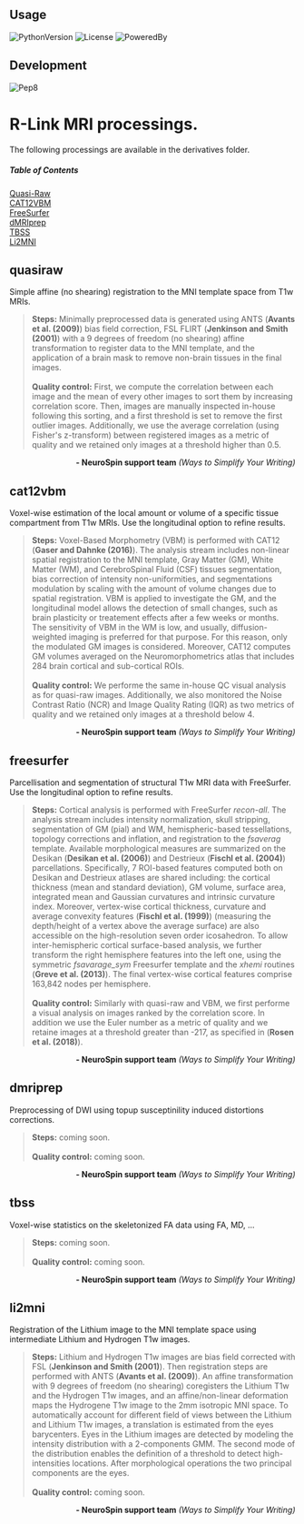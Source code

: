 ## Usage

![PythonVersion](https://img.shields.io/badge/python-3.6%20%7C%203.7%20%7C%203.8%20%7C%203.9-blue)
![License](https://img.shields.io/badge/License-CeCILLB-blue.svg)
![PoweredBy](https://img.shields.io/badge/Powered%20by-CEA%2FNeuroSpin-blue.svg)

## Development

![Pep8](https://github.com/rlink7/rlink_mri/actions/workflows/pep8.yml/badge.svg)


# R-Link MRI processings.

The following processings are available in the derivatives folder.

##### Table of Contents  

[Quasi-Raw](#quasiraw)  
[CAT12VBM](#cat12vbm)  
[FreeSurfer](#freesurfer)  
[dMRIprep](#dmriprep)  
[TBSS](#tbss)  
[Li2MNI](#li2mni)

## quasiraw

Simple affine (no shearing) registration to the MNI template space from
T1w MRIs.

> **Steps:** Minimally preprocessed data is generated using ANTS (**Avants et al. (2009)**) bias field correction, FSL FLIRT (**Jenkinson and Smith (2001)**) with a 9 degrees of freedom (no shearing) affine transformation to register data to the MNI template, and the application of a brain mask to remove non-brain tissues in the final images. <br><br>
 **Quality control:** First, we compute the correlation between each image and the mean of every other images to sort them by increasing correlation score. Then, images are manually inspected in-house following this sorting, and a first threshold is set to remove the first outlier images. Additionally, we use the average correlation (using Fisher's z-transform) between registered images as a metric of quality and we retained only images at a threshold higher than 0.5. <br />
 <p align='right'>
    <b>- NeuroSpin support team</b> <i>(Ways to Simplify Your Writing)</i>
 </p>

## cat12vbm

Voxel-wise estimation of the local amount or volume of a specific tissue
compartment from T1w MRIs. Use the longitudinal option to refine results.

> **Steps:** Voxel-Based Morphometry (VBM) is performed with CAT12 (**Gaser and Dahnke (2016)**). The analysis stream includes non-linear spatial registration to the MNI template, Gray Matter (GM), White Matter (WM), and CerebroSpinal Fluid (CSF) tissues segmentation, bias correction of intensity non-uniformities, and segmentations modulation by scaling with the amount of volume changes due to spatial registration. VBM is applied to investigate the GM, and the longitudinal model allows the detection of small changes, such as brain plasticity or treatement effects after a few weeks or months. The sensitivity of VBM in the WM is low, and usually, diffusion-weighted imaging is preferred for that purpose. For this reason, only the modulated GM images is considered. Moreover, CAT12 computes GM volumes averaged on the Neuromorphometrics atlas that includes 284 brain cortical and sub-cortical ROIs. <br><br>
  **Quality control:** We performe the same in-house QC visual analysis as for quasi-raw images. Additionally, we also monitored the Noise Contrast Ratio (NCR) and Image Quality Rating (IQR) as two metrics of quality and we retained only images at a threshold below 4.
 <p align='right'>
    <b>- NeuroSpin support team</b> <i>(Ways to Simplify Your Writing)</i>
 </p>

## freesurfer

Parcellisation and segmentation of structural T1w MRI data with FreeSurfer.
Use the longitudinal option to refine results.

> **Steps:** Cortical analysis is performed with FreeSurfer *recon-all*. The analysis stream includes intensity normalization, skull stripping, segmentation of GM (pial) and WM, hemispheric-based tessellations, topology corrections and inflation, and registration to the *fsaverag* template. Available morphological measures are summarized on the Desikan (**Desikan et al. (2006)**) and Destrieux (**Fischl et al. (2004)**) parcellations. Specifically, 7 ROI-based features computed both on Desikan and Destrieux atlases are shared including: the cortical thickness (mean and standard deviation), GM volume, surface area, integrated mean and Gaussian curvatures and intrinsic curvature index. Moreover, vertex-wise cortical thickness, curvature and average convexity features (**Fischl et al. (1999)**) (measuring the depth/height of a vertex above the average surface) are also accessible on the high-resolution seven order icosahedron. To allow inter-hemispheric cortical surface-based analysis, we further transform the right hemisphere features into the left one, using the symmetric *fsavarage_sym* Freesurfer template and the *xhemi* routines (**Greve et al. (2013)**). The final vertex-wise cortical features comprise 163,842 nodes per hemisphere.<br><br>
  **Quality control:** Similarly with quasi-raw and VBM, we first performe a visual analysis on images ranked by the correlation score. In addition we use the Euler number as a metric of quality and we retaine images at a threshold greater than -217, as specified in (**Rosen et al. (2018)**).
 <p align='right'>
    <b>- NeuroSpin support team</b> <i>(Ways to Simplify Your Writing)</i>
 </p>

  
## dmriprep

Preprocessing of DWI using topup susceptinility induced distortions
corrections.

> **Steps:** coming soon.<br><br>
  **Quality control:** coming soon.
 <p align='right'>
    <b>- NeuroSpin support team</b> <i>(Ways to Simplify Your Writing)</i>
 </p>

## tbss

Voxel-wise statistics on the skeletonized FA data using FA, MD, ...

> **Steps:** coming soon.<br><br>
  **Quality control:** coming soon.
 <p align='right'>
    <b>- NeuroSpin support team</b> <i>(Ways to Simplify Your Writing)</i>
 </p>

## li2mni

Registration of the Lithium image to the MNI template space using
intermediate Lithium and Hydrogen T1w images.

> **Steps:** Lithium and Hydrogen T1w images are bias field corrected with FSL (**Jenkinson and Smith (2001)**). Then registration steps are performed with ANTS (**Avants et al. (2009)**). An affine transformation with 9 degrees of freedom (no shearing) coregisters the Lithium T1w and the Hydrogen T1w images, and an affine/non-linear deformation maps the Hydrogene T1w image to the 2mm isotropic MNI space. To automatically account for different field of views between the Lithium and Lithium T1w images, a translation is estimated from the eyes barycenters. Eyes in the Lithium images are detected by modeling the intensity distribution with a 2-components GMM. The second mode of the distribution enables the definition of a threshold to detect high-intensities locations. After morphological operations the two principal components are the eyes.<br><br>
  **Quality control:** coming soon.
 <p align='right'>
    <b>- NeuroSpin support team</b> <i>(Ways to Simplify Your Writing)</i>
 </p>

